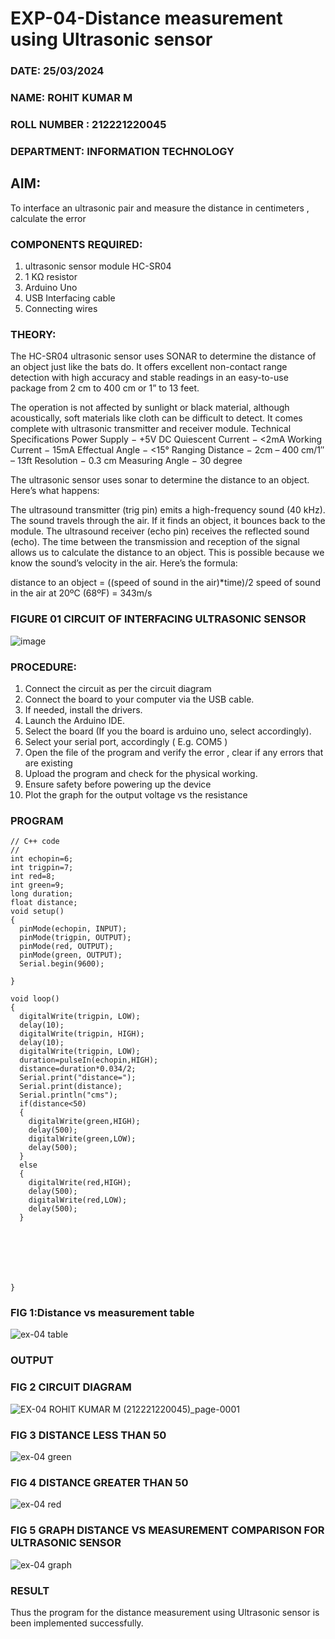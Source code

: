 # EXP-04-Distance measurement using Ultrasonic sensor

###  DATE: 25/03/2024
###  NAME: ROHIT KUMAR M
###  ROLL NUMBER : 212221220045
###  DEPARTMENT: INFORMATION TECHNOLOGY

## AIM: 
To interface an ultrasonic pair and measure the distance in centimeters , calculate the error
 
### COMPONENTS REQUIRED:
1.	ultrasonic sensor module HC-SR04
2.	1 KΩ resistor 
3.	Arduino Uno 
4.	USB Interfacing cable 
5.	Connecting wires 


### THEORY: 
The HC-SR04 ultrasonic sensor uses SONAR to determine the distance of an object just like the bats do. It offers excellent non-contact range detection with high accuracy and stable readings in an easy-to-use package from 2 cm to 400 cm or 1” to 13 feet.

The operation is not affected by sunlight or black material, although acoustically, soft materials like cloth can be difficult to detect. It comes complete with ultrasonic transmitter and receiver module.
Technical Specifications
Power Supply − +5V DC
Quiescent Current − <2mA
Working Current − 15mA
Effectual Angle − <15°
Ranging Distance − 2cm – 400 cm/1″ – 13ft
Resolution − 0.3 cm
Measuring Angle − 30 degree

The ultrasonic sensor uses sonar to determine the distance to an object. Here’s what happens:

The ultrasound transmitter (trig pin) emits a high-frequency sound (40 kHz).
The sound travels through the air. If it finds an object, it bounces back to the module.
The ultrasound receiver (echo pin) receives the reflected sound (echo).
The time between the transmission and reception of the signal allows us to calculate the distance to an object. This is possible because we know the sound’s velocity in the air. Here’s the formula:

distance to an object = ((speed of sound in the air)*time)/2
speed of sound in the air at 20ºC (68ºF) = 343m/s

### FIGURE 01 CIRCUIT OF INTERFACING ULTRASONIC SENSOR 


![image](https://user-images.githubusercontent.com/36288975/166430594-5adb4ca9-5a42-4781-a7e6-7236b3766a85.png)



### PROCEDURE:
1.	Connect the circuit as per the circuit diagram 
2.	Connect the board to your computer via the USB cable.
3.	If needed, install the drivers.
4.	Launch the Arduino IDE.
5.	Select the board (If you the board is arduino uno, select accordingly).
6.	Select your serial port, accordingly ( E.g. COM5 )
7.	Open the file of the program  and verify the error , clear if any errors that are existing 
8.	Upload the program and check for the physical working. 
9.	Ensure safety before powering up the device 
10.	Plot the graph for the output voltage vs the resistance 


### PROGRAM 
```
// C++ code
//
int echopin=6;
int trigpin=7;
int red=8;
int green=9;
long duration;
float distance;
void setup()
{
  pinMode(echopin, INPUT);
  pinMode(trigpin, OUTPUT);
  pinMode(red, OUTPUT);
  pinMode(green, OUTPUT);
  Serial.begin(9600);
  
}

void loop()
{
  digitalWrite(trigpin, LOW);
  delay(10);
  digitalWrite(trigpin, HIGH);
  delay(10);
  digitalWrite(trigpin, LOW);
  duration=pulseIn(echopin,HIGH);
  distance=duration*0.034/2;
  Serial.print("distance=");
  Serial.print(distance);
  Serial.println("cms");
  if(distance<50)
  {
    digitalWrite(green,HIGH);
    delay(500);
    digitalWrite(green,LOW);
    delay(500);
  }
  else
  {
    digitalWrite(red,HIGH);
    delay(500);
    digitalWrite(red,LOW);
    delay(500);
  }
    
    
      
  
  
    
  
}
```






### FIG 1:Distance vs measurement table 
![ex-04 table](https://github.com/rohitkumar20700000/Experiment--04-Interfacing-digital-output-with-arduino-ultrasonic-sensor/assets/130482461/10a90f57-c916-476f-aa7a-64cefba1e5d2)

### OUTPUT

### FIG 2 CIRCUIT DIAGRAM
![EX-04 ROHIT KUMAR M (212221220045)_page-0001](https://github.com/rohitkumar20700000/Experiment--04-Interfacing-digital-output-with-arduino-ultrasonic-sensor/assets/130482461/edcec795-9412-4c9b-8a50-285d2f811f68)

### FIG 3 DISTANCE LESS THAN 50
![ex-04 green](https://github.com/rohitkumar20700000/Experiment--04-Interfacing-digital-output-with-arduino-ultrasonic-sensor/assets/130482461/cf8e82eb-0180-42f7-9779-c3d5619e219f)

### FIG 4 DISTANCE GREATER THAN 50
![ex-04 red](https://github.com/rohitkumar20700000/Experiment--04-Interfacing-digital-output-with-arduino-ultrasonic-sensor/assets/130482461/d8878a06-dcd1-4883-beb7-417a13bdb7fb)

### FIG 5 GRAPH DISTANCE VS MEASUREMENT COMPARISON FOR ULTRASONIC SENSOR
![ex-04 graph](https://github.com/rohitkumar20700000/Experiment--04-Interfacing-digital-output-with-arduino-ultrasonic-sensor/assets/130482461/cbac9fa9-1652-44b2-b322-c187c99e4272)

### RESULT

Thus the program for the distance measurement using Ultrasonic sensor is been implemented successfully.




 
